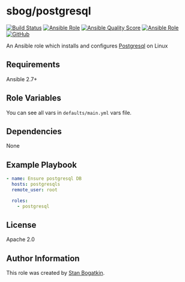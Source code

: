 # sbog/postgresql

[![Build Status](https://travis-ci.com/sorrowless/ansible_postgresql.svg?branch=master)](https://travis-ci.com/sorrowless/ansible_postgresql)
[![Ansible Role](https://img.shields.io/ansible/role/42562)](https://galaxy.ansible.com/sorrowless/postgresql)
[![Ansible Quality Score](https://img.shields.io/ansible/quality/42562)](https://galaxy.ansible.com/sorrowless/postgresql)
[![Ansible Role](https://img.shields.io/ansible/role/d/42562)](https://galaxy.ansible.com/sorrowless/postgresql)
[![GitHub](https://img.shields.io/github/license/sorrowless/ansible_postgresql)](https://github.com/sorrowless/ansible_postgresql/blob/master/LICENSE)

An Ansible role which installs and configures [Postgresql](https://www.postgresql.org/) on Linux

## Requirements

Ansible 2.7+

## Role Variables

You can see all vars in `defaults/main.yml` vars file.

## Dependencies

None

## Example Playbook

```yaml
- name: Ensure postgresql DB
  hosts: postgresqls
  remote_user: root

  roles:
    - postgresql
```

## License

Apache 2.0

## Author Information

This role was created by [Stan Bogatkin](https://sbog.ru).
